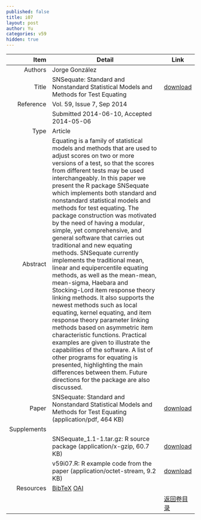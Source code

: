 ```yaml
---
published: false
title: i07
layout: post
author: Yu
categories: v59
hidden: true
---
```


| Item | Detail | Link |
|---:|---|---|
| Authors | Jorge González| |
| Title |SNSequate: Standard and Nonstandard Statistical Models and Methods for Test Equating | [download](http://www.jstatsoft.org/v59/i07/paper) |
| Reference |Vol. 59, Issue 7, Sep 2014 | |
| | Submitted 2014-06-10, Accepted 2014-05-06| | 
| Type | Article| |
| Abstract | Equating is a family of statistical models and methods that are used to adjust scores on two or more versions of a test, so that the scores from different tests may be used interchangeably. In this paper we present the R package SNSequate which implements both standard and nonstandard statistical models and methods for test equating. The package construction was motivated by the need of having a modular, simple, yet comprehensive, and general software that carries out traditional and new equating methods. SNSequate currently implements the traditional mean, linear and equipercentile equating methods, as well as the mean-mean, mean-sigma, Haebara and Stocking-Lord item response theory linking methods. It also supports the newest methods such as local equating, kernel equating, and item response theory parameter linking methods based on asymmetric item characteristic functions. Practical examples are given to illustrate the capabilities of the software. A list of other programs for equating is presented, highlighting the main differences between them. Future directions for the package are also discussed.| |
| Paper | SNSequate: Standard and Nonstandard Statistical Models and Methods for Test Equating  (application/pdf, 464 KB)| [download](http://www.jstatsoft.org/v59/i07/paper) |
| Supplements | | |
| |SNSequate_1.1-1.tar.gz: R source package  (application/x-gzip, 60.7 KB)|  [download](http://www.jstatsoft.org/v59/i07/supp/1) |
| |v59i07.R:               R example code from the paper  (application/octet-stream, 9.2 KB)|  [download](http://www.jstatsoft.org/v59/i07/supp/2) |
| Resources | [BibTeX](http://www.jstatsoft.org/v59/i07/bibtex) [OAI](http://www.jstatsoft.org/oai?verb=GetRecord&identifier=oai.jstatsoft/v59/i07&prefix=oai_dc)| |
| |  | [返回卷目录]({{site.baseurl}}/volume/v59.html) |